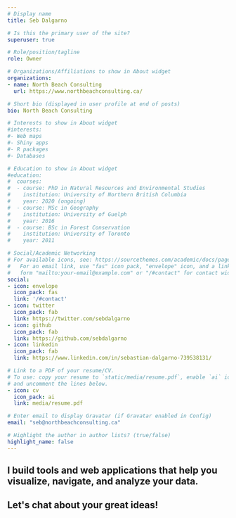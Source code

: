 ```yaml
---
# Display name
title: Seb Dalgarno

# Is this the primary user of the site?
superuser: true

# Role/position/tagline
role: Owner

# Organizations/Affiliations to show in About widget
organizations:
- name: North Beach Consulting
  url: https://www.northbeachconsulting.ca/

# Short bio (displayed in user profile at end of posts)
bio: North Beach Consulting

# Interests to show in About widget
#interests:
#- Web maps
#- Shiny apps
#- R packages
#- Databases

# Education to show in About widget
#education:
#  courses:
#  - course: PhD in Natural Resources and Environmental Studies
#    institution: University of Northern British Columbia
#    year: 2020 (ongoing)
#  - course: MSc in Geography
#    institution: University of Guelph
#    year: 2016
#  - course: BSc in Forest Conservation
#    institution: University of Toronto
#    year: 2011

# Social/Academic Networking
# For available icons, see: https://sourcethemes.com/academic/docs/page-builder/#icons
#   For an email link, use "fas" icon pack, "envelope" icon, and a link in the
#   form "mailto:your-email@example.com" or "/#contact" for contact widget.
social:
- icon: envelope
  icon_pack: fas
  link: '/#contact'
- icon: twitter
  icon_pack: fab
  link: https://twitter.com/sebdalgarno
- icon: github
  icon_pack: fab
  link: https://github.com/sebdalgarno
- icon: linkedin
  icon_pack: fab
  link: https://www.linkedin.com/in/sebastian-dalgarno-739538131/

# Link to a PDF of your resume/CV.
# To use: copy your resume to `static/media/resume.pdf`, enable `ai` icons in `params.toml`, 
# and uncomment the lines below.
- icon: cv
  icon_pack: ai
  link: media/resume.pdf

# Enter email to display Gravatar (if Gravatar enabled in Config)
email: "seb@northbeachconsulting.ca"

# Highlight the author in author lists? (true/false)
highlight_name: false
---
```


## I build tools and web applications that help you visualize, navigate, and analyze your data. 

## Let's chat about your great ideas!
